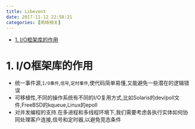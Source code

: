 ```yaml
---
title: Libevent
date: 2017-11-12 22:58:21
categories: [网络相关]
---
```

<!-- TOC -->

- [1. I/O框架库的作用](#1-io框架库的作用)

<!-- /TOC -->

<a id="markdown-1-io框架库的作用" name="1-io框架库的作用"></a>
# 1. I/O框架库的作用

* 统一事件源,`I/O事件`,`信号`,`定时事件`,使代码简单易懂,又能避免一些潜在的逻辑错误
* 可移植性,不同的操作系统有不同的I/O复用方式,比如Solaris的dev/poll文件,FreeBSD的kqueue,Linux的epoll
* 对并发编程的支持.在多进程和多线程环境下,我们需要考虑各执行实体如何协同处理客户连接,信号和定时器,以避免竞态条件


